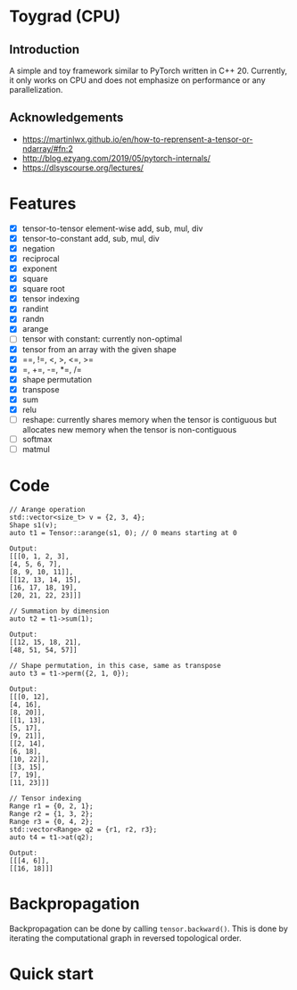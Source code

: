 # Toygrad (CPU)

## Introduction

A simple and toy framework similar to PyTorch written in C++ 20. Currently, it only works on CPU and does not emphasize on
performance or any parallelization.

## Acknowledgements

* https://martinlwx.github.io/en/how-to-reprensent-a-tensor-or-ndarray/#fn:2
* http://blog.ezyang.com/2019/05/pytorch-internals/
* https://dlsyscourse.org/lectures/

# Features

- [x] tensor-to-tensor element-wise add, sub, mul, div
- [x] tensor-to-constant add, sub, mul, div
- [x] negation
- [x] reciprocal
- [x] exponent
- [x] square
- [x] square root
- [x] tensor indexing
- [x] randint
- [x] randn
- [x] arange
- [ ] tensor with constant: currently non-optimal
- [x] tensor from an array with the given shape
- [x] ==, !=, <, >, <=, >=
- [x] =, +=, -=, *=, /=
- [x] shape permutation
- [x] transpose
- [x] sum
- [x] relu
- [ ] reshape: currently shares memory when the tensor is contiguous but allocates new memory when the tensor is
  non-contiguous
- [ ] softmax
- [ ] matmul

# Code

```
// Arange operation
std::vector<size_t> v = {2, 3, 4};
Shape s1(v);
auto t1 = Tensor::arange(s1, 0); // 0 means starting at 0

Output:
[[[0, 1, 2, 3], 
[4, 5, 6, 7], 
[8, 9, 10, 11]], 
[[12, 13, 14, 15], 
[16, 17, 18, 19], 
[20, 21, 22, 23]]]

// Summation by dimension
auto t2 = t1->sum(1);

Output:
[[12, 15, 18, 21], 
[48, 51, 54, 57]]

// Shape permutation, in this case, same as transpose
auto t3 = t1->perm({2, 1, 0});

Output:
[[[0, 12], 
[4, 16], 
[8, 20]], 
[[1, 13], 
[5, 17], 
[9, 21]], 
[[2, 14], 
[6, 18], 
[10, 22]], 
[[3, 15], 
[7, 19], 
[11, 23]]]

// Tensor indexing
Range r1 = {0, 2, 1};
Range r2 = {1, 3, 2};
Range r3 = {0, 4, 2};
std::vector<Range> q2 = {r1, r2, r3};
auto t4 = t1->at(q2);

Output:
[[[4, 6]], 
[[16, 18]]]
```

# Backpropagation

Backpropagation can be done by calling `tensor.backward()`. This is done by iterating the computational graph in
reversed topological order.

# Quick start

```angular2html

```